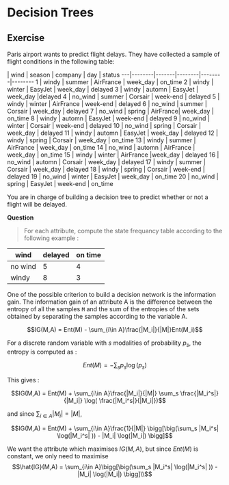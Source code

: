 # Decision Trees

## Exercise

Paris airport wants to predict flight delays. They have collected a sample of flight conditions in the following table:

 | wind | season | company | day | status
---|--------|-------|--------|--------|--------
1 | windy | summer | AirFrance | week_day | on_time
2 | windy | winter | EasyJet | week_day | delayed
3 | windy | automn | EasyJet | week_day |delayed
4 | no_wind | summer | Corsair | week-end | delayed
5 | windy | winter  | AirFrance | week-end | delayed
6 | no_wind | summer | Corsair | week_day | delayed
7 | no_wind | spring |  AirFrance| week_day | on_time
8 | windy | automn  | EasyJet | week-end | delayed
9 | no_wind | winter | Corsair | week-end | delayed
10 | no_wind  | spring | Corsair | week_day | delayed
11 | windy | automn | EasyJet | week_day | delayed
12 | windy | spring | Corsair | week_day | on_time
13 | windy | summer | AirFrance |  week_day | on_time
14 | no_wind | automn | AirFrance | week_day | on_time
15 | windy | winter | AirFrance |week_day  | delayed
16 | no_wind | automn | Corsair | week_day | delayed
17 | windy | summer | Corsair | week_day | delayed
18 | windy | spring | Corsair | week-end | delayed
19 | no_wind | winter | EasyJet | week_day | on_time
20 | no_wind | spring | EasyJet | week-end | on_time

You are in charge of building a decision tree to predict whether or not a flight will be delayed.

**Question**
> For each attribute, compute the state frequancy table according to the following example : 



wind | delayed | on time
---|--------|-------|
 no wind | 5 | 4 
 windy | 8 | 3 

One of the possible criterion to build a decision network is the information gain. The information gain of an attribute A is the difference between the entropy of all the samples `M` and the sum of the entropies of the sets obtained by separating the samples according to the variable A. 


$$IG(M,A)  =  Ent(M) - \sum_{i\in A}\frac{|M_i|}{|M|}Ent(M_i)$$

For a discrete random variable with $s$ modalities of probability $p_s$, the entropy is computed as : 

$$Ent(M) = - \sum_s p_s \log(p_s)$$

This gives : 

$$IG(M,A)  =  Ent(M) + \sum_{i\in A}\frac{|M_i|}{|M|} \sum_s \frac{|M_i^s|}{|M_i|}  \log( \frac{|M_i^s|}{|M_i|})$$

and since $\sum_{i\in A}|M_i| = |M|$,

$$IG(M,A)  =  Ent(M) + \sum_{i\in A}\frac{1}{|M|} \bigg[\big(\sum_s |M_i^s|  \log(|M_i^s| )) - |M_i| \log(|M_i|) \bigg]$$

We want the attribute which maximises $IG(M,A)$, but since  $Ent(M)$ is constant, we only need to maximise 
$$\hat{IG}(M,A)  =   \sum_{i\in A}\bigg[\big(\sum_s |M_i^s|  \log(|M_i^s| )) - |M_i| \log(|M_i|) \bigg]\\$$
